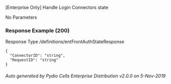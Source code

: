 






 
[Enterprise Only] Handle Login Connectors state  


No Parameters



### Response Example (200)
Response Type /definitions/entFrontAuthStateResponse

```
{
  "ConnectorID": "string",
  "RequestID": "string"
}
```




###### Auto generated by Pydio Cells Enterprise Distribution v2.0.0 on 5-Nov-2019
